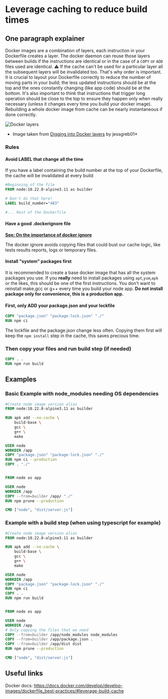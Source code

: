 # Leverage caching to reduce build times

## One paragraph explainer

Docker images are a combination of layers, each instruction in your Dockerfile creates a layer. The docker daemon can reuse those layers between builds if the instructions are identical or in the case of a `COPY` or `ADD` files used are identical. ⚠️ If the cache can't be used for a particular layer all the subsequent layers will be invalidated too. That's why order is important. It is crucial to layout your Dockerfile correctly to reduce the number of moving parts in your build; the less updated instructions should be at the top and the ones constantly changing (like app code) should be at the bottom. It's also important to think that instructions that trigger long operation should be close to the top to ensure they happen only when really necessary (unless it changes every time you build your docker image). Rebuilding a whole docker image from cache can be nearly instantaneous if done correctly.

![Docker layers](./assets/images/docker_layers_schema.png)

* Image taken from [Digging into Docker layers](https://medium.com/@jessgreb01/digging-into-docker-layers-c22f948ed612) by jessgreb01*

### Rules

#### Avoid LABEL that change all the time 

If you have a label containing the build number at the top of your Dockerfile, the cache will be invalidated at every build 

```Dockerfile
#Beginning of the file
FROM node:10.22.0-alpine3.11 as builder

# Don't do that here!
LABEL build_number="483"

#... Rest of the Dockerfile
```

#### Have a good .dockerignore file

[**See: On the importance of docker ignore**](./sections/docker/docker-ignore.md)

The docker ignore avoids copying files that could bust our cache logic, like tests results reports, logs or temporary files.

#### Install "system" packages first

It is recommended to create a base docker image that has all the system packages you use. If you **really** need to install packages using `apt`,`yum`,`apk` or the likes, this should be one of the first instructions. You don't want to reinstall make,gcc or g++ every time you build your node app.
**Do not install package only for convenience, this is a production app.**

#### First, only ADD your package.json and your lockfile

```Dockerfile
COPY "package.json" "package-lock.json" "./"
RUN npm ci
```

The lockfile and the package.json change less often. Copying them first will keep the `npm install` step in the cache, this saves precious time. 

### Then copy your files and run build step (if needed) 

```Dockerfile
COPY . .
RUN npm run build
```

## Examples

### Basic Example with node_modules needing OS dependencies
```Dockerfile
#Create node image version alias
FROM node:10.22.0-alpine3.11 as builder

RUN apk add --no-cache \
    build-base \
    gcc \
    g++ \
    make

USER node
WORKDIR /app
COPY "package.json" "package-lock.json" "./"
RUN npm ci --production
COPY . "./"


FROM node as app

USER node
WORKDIR /app
COPY --from=builder /app/ "./"
RUN npm prune --production

CMD ["node", "dist/server.js"]
```


### Example with a build step (when using typescript for example)
```Dockerfile
#Create node image version alias
FROM node:10.22.0-alpine3.11 as builder

RUN apk add --no-cache \
    build-base \
    gcc \
    g++ \
    make

USER node
WORKDIR /app
COPY "package.json" "package-lock.json" "./"
RUN npm ci
COPY . .
RUN npm run build


FROM node as app

USER node
WORKDIR /app
# Only copying the files that we need
COPY --from=builder /app/node_modules node_modules
COPY --from=builder /app/package.json .
COPY --from=builder /app/dist dist
RUN npm prune --production

CMD ["node", "dist/server.js"]
```

## Useful links

Docker docs: https://docs.docker.com/develop/develop-images/dockerfile_best-practices/#leverage-build-cache